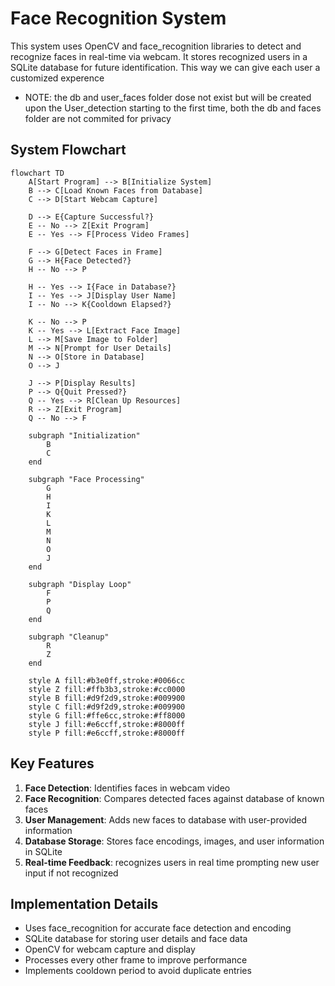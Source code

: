 # Face Recognition System

This system uses OpenCV and face_recognition libraries to detect and recognize faces in real-time via webcam. It stores recognized users in a SQLite database for future identification. This way we can give each user a customized experence

- NOTE: the db and user_faces folder dose not exist but will be created upon the User_detection starting to the first time, both the db and faces folder are not commited for privacy

## System Flowchart

```mermaid
flowchart TD
    A[Start Program] --> B[Initialize System]
    B --> C[Load Known Faces from Database]
    C --> D[Start Webcam Capture]
    
    D --> E{Capture Successful?}
    E -- No --> Z[Exit Program]
    E -- Yes --> F[Process Video Frames]
    
    F --> G[Detect Faces in Frame]
    G --> H{Face Detected?}
    H -- No --> P
    
    H -- Yes --> I{Face in Database?}
    I -- Yes --> J[Display User Name]
    I -- No --> K{Cooldown Elapsed?}
    
    K -- No --> P
    K -- Yes --> L[Extract Face Image]
    L --> M[Save Image to Folder]
    M --> N[Prompt for User Details]
    N --> O[Store in Database]
    O --> J
    
    J --> P[Display Results]
    P --> Q{Quit Pressed?}
    Q -- Yes --> R[Clean Up Resources]
    R --> Z[Exit Program]
    Q -- No --> F
    
    subgraph "Initialization"
        B
        C
    end
    
    subgraph "Face Processing"
        G
        H
        I
        K
        L
        M
        N
        O
        J
    end
    
    subgraph "Display Loop"
        F
        P
        Q
    end
    
    subgraph "Cleanup"
        R
        Z
    end
    
    style A fill:#b3e0ff,stroke:#0066cc
    style Z fill:#ffb3b3,stroke:#cc0000
    style B fill:#d9f2d9,stroke:#009900
    style C fill:#d9f2d9,stroke:#009900
    style G fill:#ffe6cc,stroke:#ff8000
    style J fill:#e6ccff,stroke:#8000ff
    style P fill:#e6ccff,stroke:#8000ff
```

## Key Features

1. **Face Detection**: Identifies faces in webcam video
2. **Face Recognition**: Compares detected faces against database of known faces
3. **User Management**: Adds new faces to database with user-provided information
4. **Database Storage**: Stores face encodings, images, and user information in SQLite
5. **Real-time Feedback**: recognizes users in real time prompting new user input if not recognized

## Implementation Details

- Uses face_recognition for accurate face detection and encoding
- SQLite database for storing user details and face data
- OpenCV for webcam capture and display
- Processes every other frame to improve performance
- Implements cooldown period to avoid duplicate entries
